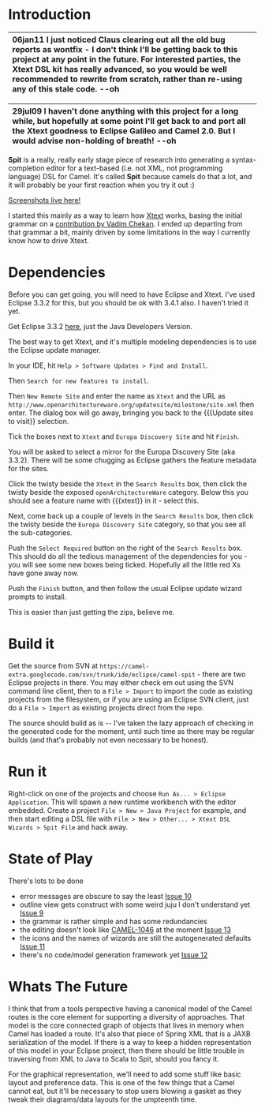 # Introduction #

| **06jan11** I just noticed Claus clearing out all the old bug reports as wontfix - I don't think I'll be getting back to this project at any point in the future. For interested parties, the Xtext DSL kit has really advanced, so you would be well recommended to rewrite from scratch, rather than re-using any of this stale code.  --oh |
|:----------------------------------------------------------------------------------------------------------------------------------------------------------------------------------------------------------------------------------------------------------------------------------------------------------------------------------------------|

| **29jul09** I haven't done anything with this project for a long  while, but hopefully at some point I'll get back to and port all the Xtext goodness to Eclipse Galileo and Camel 2.0. But I would advise non-holding of breath! --oh |
|:---------------------------------------------------------------------------------------------------------------------------------------------------------------------------------------------------------------------------------------|

**Spit** is a really, really early stage piece of research into generating a syntax-completion editor for a text-based (i.e. not XML, not programming language) DSL for Camel. It's called **Spit** because camels do that a lot, and it will probably be your first reaction when you try it out :)

[Screenshots live here!](CamelSpitScreenshots.md)

I started this mainly as a way to learn how [Xtext](http://wiki.eclipse.org/Xtext) works, basing the initial grammar on a [contribution by Vadim Chekan](http://issues.apache.org/activemq/browse/CAMEL-1046). I ended up departing from that grammar a bit, mainly driven by some limitations in the way I currently know how to drive Xtext.

# Dependencies #

Before you can get going, you will need to have Eclipse and Xtext. I've used Eclipse 3.3.2 for this, but you should be ok with 3.4.1 also. I haven't tried it yet.

Get Eclipse 3.3.2 [here](http://www.eclipse.org/europa/), just the Java Developers Version.

The best way to get Xtext, and it's multiple modeling dependencies is to use the Eclipse update manager.

In your IDE, hit ` Help > Software Updates > Find and Install `.

Then ` Search for new features to install `.

Then ` New Remote Site ` and enter the name as `Xtext` and the URL as `http://www.openarchitectureware.org/updatesite/milestone/site.xml` then enter. The dialog box will go away, bringing you back to the {{{Update sites to visit}} selection.

Tick the boxes next to `Xtext` and `Europa Discovery Site` and hit `Finish`.

You will be asked to select a mirror for the Europa Discovery Site (aka 3.3.2). There will be some chugging as Eclipse gathers the feature metadata for the sites.

Click the twisty beside the `Xtext` in the `Search Results` box, then click the twisty beside the exposed `openArchitectureWare` category. Below this you should see a feature name with {{{xtext}} in it - select this.

Next, come back up a couple of levels in the `Search Results` box, then click the twisty beside the `Europa Discovery Site` category, so that you see all the sub-categories.

Push the `Select Required` button on the right of the `Search Results` box. This should do all the tedious management of the dependencies for you - you will see some new boxes being ticked. Hopefully all the little red Xs have gone away now.

Push the `Finish` button, and then follow the usual Eclipse update wizard prompts to install.

This is easier than just getting the zips, believe me.

# Build it #

Get the source from SVN at `https://camel-extra.googlecode.com/svn/trunk/ide/eclipse/camel-spit` - there are two Eclipse projects in there. You may either check em out using the SVN command line client, then to a `File > Import` to import the code as existing projects from the filesystem, or if you are using an Eclipse SVN client, just do a `File > Import` as existing projects direct from the repo.

The source should build as is -- I've taken the lazy approach of checking in the generated code for the moment, until such time as there may be regular builds (and that's probably not even necessary to be honest).

# Run it #

Right-click on one of the projects and choose `Run As... > Eclipse Application`. This will spawn a new runtime workbench with the editor embedded. Create a project `File > New > Java Project` for example, and then start editing a DSL file with `File > New > Other... > Xtext DSL Wizards > Spit File` and hack away.


# State of Play #

There's lots to be done
  * error messages are obscure to say the least [Issue 10](http://code.google.com/p/camel-extra/issues/detail?id=10)
  * outline view gets construct with some weird juju I don't understand yet [Issue 9](http://code.google.com/p/camel-extra/issues/detail?id=9)
  * the grammar is rather simple and has some redundancies
  * the editing doesn't look like [CAMEL-1046](http://issues.apache.org/activemq/browse/CAMEL-1046) at the moment [Issue 13](http://code.google.com/p/camel-extra/issues/detail?id=13)
  * the icons and the names of wizards are still the autogenerated defaults [Issue 11](http://code.google.com/p/camel-extra/issues/detail?id=11)
  * there's no code/model generation framework yet [Issue 12](http://code.google.com/p/camel-extra/issues/detail?id=12)

# Whats The Future #

I think that from a tools perspective having a canonical model of the Camel routes is the core element for supporting a diversity of approaches. That model is the core connected graph of objects that lives in memory when Camel has loaded a route. It's also that piece of Spring XML that is a JAXB serialization of the model. If there is a way to keep a hidden representation of this model in your Eclipse project, then there should be little trouble in traversing from XML to Java to Scala to Spit, should you fancy it.

For the graphical representation, we'll need to add some stuff like basic layout and preference data. This is one of the few things that a Camel cannot eat, but it'll be necessary to stop users blowing a gasket as they tweak their diagrams/data layouts for
the umpteenth time.